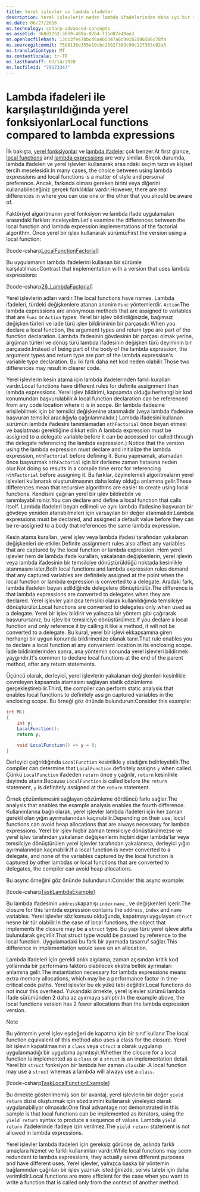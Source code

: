 ```yaml
---
title: Yerel işlevler vs lambda ifadeler
description: Yerel işlevlerin neden lambda ifadelerinden daha iyi bir seçim olabileceğini öğrenin.
ms.date: 06/27/2016
ms.technology: csharp-advanced-concepts
ms.assetid: 368d1752-3659-489a-97b4-f15d87e49ae3
ms.openlocfilehash: 13cc3fe47bbcd6a465347a6c991b2006586c78fa
ms.sourcegitcommit: 7588136e355e10cbc2582f389c90c127363c02a5
ms.translationtype: MT
ms.contentlocale: tr-TR
ms.lasthandoff: 03/14/2020
ms.locfileid: "79173347"
---
```

# <a name="local-functions-compared-to-lambda-expressions"></a><span data-ttu-id="b60f9-103">Lambda ifadeleri ile karşılaştırıldığında yerel fonksiyonlar</span><span class="sxs-lookup"><span data-stu-id="b60f9-103">Local functions compared to lambda expressions</span></span>

<span data-ttu-id="b60f9-104">İlk bakışta, [yerel fonksiyonlar](programming-guide/classes-and-structs/local-functions.md) ve [lambda ifadeler](./programming-guide/statements-expressions-operators/lambda-expressions.md) çok benzer.</span><span class="sxs-lookup"><span data-stu-id="b60f9-104">At first glance, [local functions](programming-guide/classes-and-structs/local-functions.md) and [lambda expressions](./programming-guide/statements-expressions-operators/lambda-expressions.md) are very similar.</span></span> <span data-ttu-id="b60f9-105">Birçok durumda, lambda ifadeleri ve yerel işlevleri kullanarak arasındaki seçim tarzı ve kişisel tercih meselesidir.</span><span class="sxs-lookup"><span data-stu-id="b60f9-105">In many cases, the choice between using lambda expressions and local functions is a matter of style and personal preference.</span></span> <span data-ttu-id="b60f9-106">Ancak, farkında olması gereken birini veya diğerini kullanabileceğiniz gerçek farklılıklar vardır.</span><span class="sxs-lookup"><span data-stu-id="b60f9-106">However, there are real differences in where you can use one or the other that you should be aware of.</span></span>

<span data-ttu-id="b60f9-107">Faktöriyel algoritmanın yerel fonksiyon ve lambda ifade uygulamaları arasındaki farkları inceleyelim.</span><span class="sxs-lookup"><span data-stu-id="b60f9-107">Let's examine the differences between the local function and lambda expression implementations of the factorial algorithm.</span></span> <span data-ttu-id="b60f9-108">Önce yerel bir işlev kullanarak sürümü:</span><span class="sxs-lookup"><span data-stu-id="b60f9-108">First the version using a local function:</span></span>

[!code-csharp[LocalFunctionFactorial](../../samples/snippets/csharp/new-in-7/MathUtilities.cs#37_LocalFunctionFactorial "Recursive factorial using local function")]

<span data-ttu-id="b60f9-109">Bu uygulamanın lambda ifadelerini kullanan bir sürümle karşılatılması:</span><span class="sxs-lookup"><span data-stu-id="b60f9-109">Contrast that implementation with a version that uses lambda expressions:</span></span>

[!code-csharp[26_LambdaFactorial](../../samples/snippets/csharp/new-in-7/MathUtilities.cs#38_LambdaFactorial "Recursive factorial using lambda expressions")]

<span data-ttu-id="b60f9-110">Yerel işlevlerin adları vardır.</span><span class="sxs-lookup"><span data-stu-id="b60f9-110">The local functions have names.</span></span> <span data-ttu-id="b60f9-111">Lambda ifadeleri, türdeki değişkenlere atanan anonim `Func` yöntemlerdir. `Action`</span><span class="sxs-lookup"><span data-stu-id="b60f9-111">The lambda expressions are anonymous methods that are assigned to variables that are `Func` or `Action` types.</span></span> <span data-ttu-id="b60f9-112">Yerel bir işlev bildirdiğinizde, bağımsız değişken türleri ve iade türü işlev bildiriminin bir parçasıdır.</span><span class="sxs-lookup"><span data-stu-id="b60f9-112">When you declare a local function, the argument types and return type are part of the function declaration.</span></span> <span data-ttu-id="b60f9-113">Lambda ifadesinin gövdesinin bir parçası olmak yerine, argüman türleri ve dönüş türü lambda ifadesinin değişken türü deyiminin bir parçasıdır.</span><span class="sxs-lookup"><span data-stu-id="b60f9-113">Instead of being part of the body of the lambda expression, the argument types and return type are part of the lambda expression's variable type declaration.</span></span> <span data-ttu-id="b60f9-114">Bu iki fark daha net kod neden olabilir.</span><span class="sxs-lookup"><span data-stu-id="b60f9-114">Those two differences may result in clearer code.</span></span>

<span data-ttu-id="b60f9-115">Yerel işlevlerin kesin atama için lambda ifadelerinden farklı kuralları vardır.</span><span class="sxs-lookup"><span data-stu-id="b60f9-115">Local functions have different rules for definite assignment than lambda expressions.</span></span> <span data-ttu-id="b60f9-116">Yerel işlev bildirimi, kapsamda olduğu herhangi bir kod konumundan başvurulabilir.</span><span class="sxs-lookup"><span data-stu-id="b60f9-116">A local function declaration can be referenced from any code location where it is in scope.</span></span> <span data-ttu-id="b60f9-117">Bir lambda ifadesine erişilebilmek için bir temsilci değişkenine atanmalıdır (veya lambda ifadesine başvuran temsilci aracılığıyla çağrılanmalıdır.) Lambda ifadesini kullanan sürümün lambda ifadesini tanımlamadan `nthFactorial` önce beyan etmesi ve başlatması gerektiğine dikkat edin.</span><span class="sxs-lookup"><span data-stu-id="b60f9-117">A lambda expression must be assigned to a delegate variable before it can be accessed (or called through the delegate referencing the lambda expression.) Notice that the version using the lambda expression must declare and initialize the lambda expression, `nthFactorial` before defining it.</span></span> <span data-ttu-id="b60f9-118">Bunu yapmamak, atamadan önce başvurmak `nthFactorial` için bir derleme zaman hatasına neden olur.</span><span class="sxs-lookup"><span data-stu-id="b60f9-118">Not doing so results in a compile time error for referencing `nthFactorial` before assigning it.</span></span>
<span data-ttu-id="b60f9-119">Bu farklar, özyinelemeli algoritmaların yerel işlevleri kullanarak oluşturulmasının daha kolay olduğu anlamına gelir.</span><span class="sxs-lookup"><span data-stu-id="b60f9-119">These differences mean that recursive algorithms are easier to create using local functions.</span></span> <span data-ttu-id="b60f9-120">Kendisini çağıran yerel bir işlev bildirebilir ve tanımlayabilirsiniz.</span><span class="sxs-lookup"><span data-stu-id="b60f9-120">You can declare and define a local function that calls itself.</span></span> <span data-ttu-id="b60f9-121">Lambda ifadeleri beyan edilmeli ve aynı lambda ifadesine başvuran bir gövdeye yeniden atanabilmeleri için varsayılan bir değer atanmalıdır.</span><span class="sxs-lookup"><span data-stu-id="b60f9-121">Lambda expressions must be declared, and assigned a default value before they can be re-assigned to a body that references the same lambda expression.</span></span>

<span data-ttu-id="b60f9-122">Kesin atama kuralları, yerel işlev veya lambda ifadesi tarafından yakalanan değişkenleri de etkiler.</span><span class="sxs-lookup"><span data-stu-id="b60f9-122">Definite assignment rules also affect any variables that are captured by the local function or lambda expression.</span></span> <span data-ttu-id="b60f9-123">Hem yerel işlevler hem de lambda ifade kuralları, yakalanan değişkenlerin, yerel işlevin veya lambda ifadesinin bir temsilciye dönüştürüldüğü noktada kesinlikle atanmasını ister.</span><span class="sxs-lookup"><span data-stu-id="b60f9-123">Both local functions and lambda expression rules demand that any captured variables are definitely assigned at the point when the local function or lambda expression is converted to a delegate.</span></span> <span data-ttu-id="b60f9-124">Aradaki fark, lambda ifadeleri beyan edildiğinde delegelere dönüştürülür.</span><span class="sxs-lookup"><span data-stu-id="b60f9-124">The difference is that lambda expressions are converted to delegates when they are declared.</span></span> <span data-ttu-id="b60f9-125">Yerel işlevler yalnızca temsilci olarak kullanıldığında temsilciye dönüştürülür.</span><span class="sxs-lookup"><span data-stu-id="b60f9-125">Local functions are converted to delegates only when used as a delegate.</span></span> <span data-ttu-id="b60f9-126">Yerel bir işlev bildirir ve yalnızca bir yöntem gibi çağırarak başvurursanız, bu işlev bir temsilciye dönüştürülmez.</span><span class="sxs-lookup"><span data-stu-id="b60f9-126">If you declare a local function and only reference it by calling it like a method, it will not be converted to a delegate.</span></span> <span data-ttu-id="b60f9-127">Bu kural, yerel bir işlevi ekkapsamına giren herhangi bir uygun konumda bildirmenize olanak tanır.</span><span class="sxs-lookup"><span data-stu-id="b60f9-127">That rule enables you to declare a local function at any convenient location in its enclosing scope.</span></span> <span data-ttu-id="b60f9-128">İade bildirimlerinden sonra, ana yöntemin sonunda yerel işlevleri bildirmek yaygındır.</span><span class="sxs-lookup"><span data-stu-id="b60f9-128">It's common to declare local functions at the end of the parent method, after any return statements.</span></span>

<span data-ttu-id="b60f9-129">Üçüncü olarak, derleyici, yerel işlevlerin yakalanan değişkenleri kesinlikle çevreleyen kapsamda atamasını sağlayan statik çözümleme gerçekleştirebilir.</span><span class="sxs-lookup"><span data-stu-id="b60f9-129">Third, the compiler can perform static analysis that enables local functions to definitely assign captured variables in the enclosing scope.</span></span> <span data-ttu-id="b60f9-130">Bu örneği göz önünde bulundurun:</span><span class="sxs-lookup"><span data-stu-id="b60f9-130">Consider this example:</span></span>

```csharp
int M()
{
    int y;
    LocalFunction();
    return y;

    void LocalFunction() => y = 0;
}
```

<span data-ttu-id="b60f9-131">Derleyici çağrıldığında `LocalFunction` kesinlikle `y` atadığını belirleyebilir.</span><span class="sxs-lookup"><span data-stu-id="b60f9-131">The compiler can determine that `LocalFunction` definitely assigns `y` when called.</span></span> <span data-ttu-id="b60f9-132">Çünkü `LocalFunction` ifadeden `return` önce `y` çağrılır, `return` kesinlikle deyimde atanır.</span><span class="sxs-lookup"><span data-stu-id="b60f9-132">Because `LocalFunction` is called before the `return` statement, `y` is definitely assigned at the `return` statement.</span></span>

<span data-ttu-id="b60f9-133">Örnek çözümlemesini sağlayan çözümleme dördüncü farkı sağlar.</span><span class="sxs-lookup"><span data-stu-id="b60f9-133">The analysis that enables the example analysis enables the fourth difference.</span></span>
<span data-ttu-id="b60f9-134">Kullanımlarına bağlı olarak, yerel işlevler lambda ifadeleri için her zaman gerekli olan yığın ayırmalarından kaçınabilir.</span><span class="sxs-lookup"><span data-stu-id="b60f9-134">Depending on their use, local functions can avoid heap allocations that are always necessary for lambda expressions.</span></span> <span data-ttu-id="b60f9-135">Yerel bir işlev hiçbir zaman temsilciye dönüştürülmezse ve yerel işlev tarafından yakalanan değişkenlerin hiçbiri diğer lambda'lar veya temsilciye dönüştürülen yerel işlevler tarafından yakalanırsa, derleyici yığın ayırmalarından kaçınabilir.</span><span class="sxs-lookup"><span data-stu-id="b60f9-135">If a local function is never converted to a delegate, and none of the variables captured by the local function is captured by other lambdas or local functions that are converted to delegates, the compiler can avoid heap allocations.</span></span>

<span data-ttu-id="b60f9-136">Bu async örneğini göz önünde bulundurun:</span><span class="sxs-lookup"><span data-stu-id="b60f9-136">Consider this async example:</span></span>

[!code-csharp[TaskLambdaExample](../../samples/snippets/csharp/new-in-7/AsyncWork.cs#36_TaskLambdaExample "Task returning method with lambda expression")]

<span data-ttu-id="b60f9-137">Bu lambda ifadesinin `address`kapanışı `index` `name` , ve değişkenleri içerir.</span><span class="sxs-lookup"><span data-stu-id="b60f9-137">The closure for this lambda expression contains the `address`, `index` and `name` variables.</span></span> <span data-ttu-id="b60f9-138">Yerel işlevler söz konusu olduğunda, kapatmayı uygulayan `struct` nesne bir tür olabilir.</span><span class="sxs-lookup"><span data-stu-id="b60f9-138">In the case of local functions, the object that implements the closure may be a `struct` type.</span></span> <span data-ttu-id="b60f9-139">Bu yapı türü yerel işleve atıfta bulunularak geçirilir.</span><span class="sxs-lookup"><span data-stu-id="b60f9-139">That struct type would be passed by reference to the local function.</span></span> <span data-ttu-id="b60f9-140">Uygulamadaki bu fark bir ayırmada tasarruf sağlar.</span><span class="sxs-lookup"><span data-stu-id="b60f9-140">This difference in implementation would save on an allocation.</span></span>

<span data-ttu-id="b60f9-141">Lambda ifadeleri için gerekli anlık algılama, zaman açısından kritik kod yollarında bir performans faktörü olabilecek ekstra bellek ayırmaları anlamına gelir.</span><span class="sxs-lookup"><span data-stu-id="b60f9-141">The instantiation necessary for lambda expressions means extra memory allocations, which may be a performance factor in time-critical code paths.</span></span>
<span data-ttu-id="b60f9-142">Yerel işlevler bu ek yükü tabi değildir.</span><span class="sxs-lookup"><span data-stu-id="b60f9-142">Local functions do not incur this overhead.</span></span> <span data-ttu-id="b60f9-143">Yukarıdaki örnekte, yerel işlevler sürümü lambda ifade sürümünden 2 daha az ayırmaya sahiptir.</span><span class="sxs-lookup"><span data-stu-id="b60f9-143">In the example above, the local functions version has 2 fewer allocations than the lambda expression version.</span></span>

> [!NOTE]
> <span data-ttu-id="b60f9-144">Bu yöntemin yerel işlev eşdeğeri de kapatma için bir sınıf kullanır.</span><span class="sxs-lookup"><span data-stu-id="b60f9-144">The local function equivalent of this method also uses a class for the closure.</span></span> <span data-ttu-id="b60f9-145">Yerel bir işlevin kapatılmasının a `class` veya `struct` a olarak uygulanıp uygulanmadığı bir uygulama ayrıntısýr.</span><span class="sxs-lookup"><span data-stu-id="b60f9-145">Whether the closure for a local function is implemented as a `class` or a `struct` is an implementation detail.</span></span> <span data-ttu-id="b60f9-146">Yerel bir `struct` fonksiyon bir lambda her zaman `class`bir .</span><span class="sxs-lookup"><span data-stu-id="b60f9-146">A local function may use a `struct` whereas a lambda will always use a `class`.</span></span>

[!code-csharp[TaskLocalFunctionExample](../../samples/snippets/csharp/new-in-7/AsyncWork.cs#TaskExample "Task returning method with local function")]

<span data-ttu-id="b60f9-147">Bu örnekte gösterilmemiş son bir avantaj, yerel işlevlerin bir değer `yield return` dizisi oluşturmak için sözdizimini kullanarak yineleyici olarak uygulanabiliyor olmasıdır.</span><span class="sxs-lookup"><span data-stu-id="b60f9-147">One final advantage not demonstrated in this sample is that local functions can be implemented as iterators, using the `yield return` syntax to produce a sequence of values.</span></span> <span data-ttu-id="b60f9-148">Lambda `yield return` ifadelerinde ifadeye izin verilmez.</span><span class="sxs-lookup"><span data-stu-id="b60f9-148">The `yield return` statement is not allowed in lambda expressions.</span></span>

<span data-ttu-id="b60f9-149">Yerel işlevler lambda ifadeleri için gereksiz görünse de, aslında farklı amaçlara hizmet ve farklı kullanımları vardır.</span><span class="sxs-lookup"><span data-stu-id="b60f9-149">While local functions may seem redundant to lambda expressions, they actually serve different purposes and have different uses.</span></span>
<span data-ttu-id="b60f9-150">Yerel işlevler, yalnızca başka bir yöntemin bağlamından çağrılan bir işlev yazmak istediğinizde, servis talebi için daha verimlidir.</span><span class="sxs-lookup"><span data-stu-id="b60f9-150">Local functions are more efficient for the case when you want to write a function that is called only from the context of another method.</span></span>
